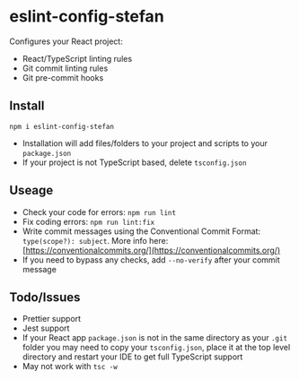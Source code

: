 # eslint-config-stefan

Configures your React project:
* React/TypeScript linting rules
* Git commit linting rules
* Git pre-commit hooks

## Install
```
npm i eslint-config-stefan
```
- Installation will add files/folders to your project and scripts to your `package.json`
- If your project is not TypeScript based, delete `tsconfig.json`

## Useage
* Check your code for errors: `npm run lint`
* Fix coding errors: `npm run lint:fix`
* Write commit messages using the Conventional Commit Format: `type(scope?): subject`. More info here: [https://conventionalcommits.org/](https://conventionalcommits.org/)
* If you need to bypass any checks, add `--no-verify` after your commit message

## Todo/Issues
* Prettier support
* Jest support
* If your React app `package.json` is not in the same directory as your `.git` folder you may need to copy your `tsconfig.json`, place it at the top level directory and restart your IDE to get full TypeScript support
* May not work with `tsc -w`